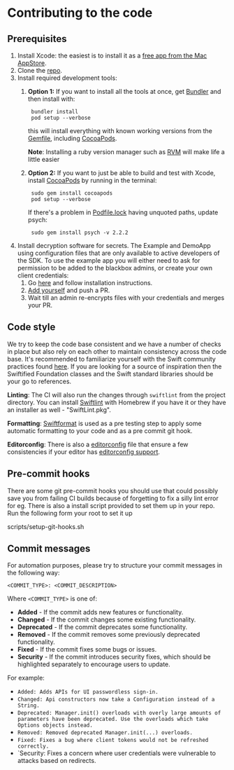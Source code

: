 # Contributing to the code

## Prerequisites

1. Install Xcode: the easiest is to install it as a [free app from the Mac AppStore](https://itunes.apple.com/us/app/xcode/id497799835?mt=12).
1. Clone the [repo](github.com/schibsted/account-sdk-ios).
1. Install required development tools:
    1. **Option 1:** If you want to install all the tools at once, get [Bundler](https://bundler.io/) and then install with:

            bundler install
            pod setup --verbose

        this will install everything with known working versions from the [Gemfile](Gemfile), including [CocoaPods](https://cocoapods.org/).

        **Note**: Installing a ruby version manager such as [RVM](https://rvm.io) will make life a little easier

    1. **Option 2:** If you want to just be able to build and test with Xcode, install [CocoaPods](https://cocoapods.org/) by running in the terminal:

            sudo gem install cocoapods
            pod setup --verbose

        If there's a problem in [Podfile.lock](Example/Podfile.lock) having unquoted paths, update psych:

            sudo gem install psych -v 2.2.2
1. Install decryption software for secrets. The Example and DemoApp using configuration files that are only available to active developers of the SDK. To use the example app you will either need to ask for permission to be added to the blackbox admins, or create your own client credentials:
    1. Go [here](https://github.com/StackExchange/blackbox) and follow installation instructions.
    1. [Add yourself](https://github.com/StackExchange/blackbox#how-to-indoctrinate-a-new-user-into-the-system) and push a PR.
    1. Wait till an admin re-encrypts files with your credentials and merges your PR.

## Code style

We try to keep the code base consistent and we have a number of checks in place but also rely on each other to maintain consistency across the code base. It's recommended to familiarize yourself with the Swift community practices found [here](https://swift.org/documentation/api-design-guidelines/). If you are looking for a source of inspiration then the Swiftified Foundation classes and the Swift standard libraries should be your go to references.

**Linting**: The CI will also run the changes through `swiftlint` from the project directory.
You can install [Swiftlint](https://github.com/realm/SwiftLint) with Homebrew if you have it or they have an installer as well - "SwiftLint.pkg".

**Formatting**: [Swiftformat](https://github.com/nicklockwood/SwiftFormat) is used as a pre testing step to apply some automatic formatting to your code and as a pre commit git hook.

**Editorconfig**: There is also a [editorconfig](.editorconfig) file that ensure a few consistencies if your editor has [editorconfig support](http://editorconfig.org/#download).

## Pre-commit hooks

There are some git pre-commit hooks you should use that could possibly save you from failing CI builds because of forgetting to fix a silly lint error for eg. There is also a install script provided to set them up in your repo. Run the following form your root to set it up

  scripts/setup-git-hooks.sh

## Commit messages

For automation purposes, please try to structure your commit messages in the following way:
```
<COMMIT_TYPE>: <COMMIT_DESCRIPTION>
```
Where `<COMMIT_TYPE>` is one of:
* **Added** - If the commit adds new features or functionality.
* **Changed** - If the commit changes some existing functionality.
* **Deprecated** - If the commit deprecates some functionality.
* **Removed** - If the commit removes some previously deprecated functionality.
* **Fixed** - If the commit fixes some bugs or issues.
* **Security** - If the commit introduces security fixes, which should be highlighted separately to
encourage users to update.

For example:
* `Added: Adds APIs for UI passwordless sign-in.`
* `Changed: Api constructors now take a Configuration instead of a String.`
* `Deprecated: Manager.init() overloads with overly large amounts of parameters have been
deprecated. Use the overloads which take Options objects instead.`
* `Removed: Removed deprecated Manager.init(...) overloads.`
* `Fixed: Fixes a bug where client tokens would not be refreshed correctly.`
* `Security: Fixes a concern where user credentials were vulnerable to attacks based on redirects.
